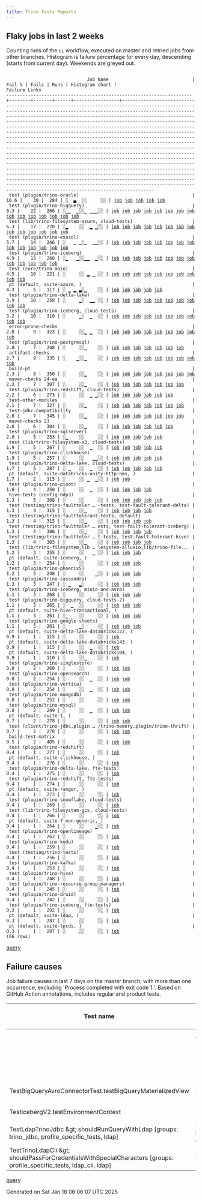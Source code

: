 ```yaml
---
title: Trino Tests Reports
---
```


## Flaky jobs in last 2 weeks

Counting runs of the `ci` workflow, executed on master and retried jobs from other branches.
Histogram is failure percentage for every day, descending (starts from current day).
Weekends are greyed out.
<pre><code>
                              Job Name                               | Fail % | Fails | Runs | Histogram chart |                                                                                                                                                                                                                                                                                                                                                                                                                                                                                                                                                                                                                  Failure Links                                                                                                                                                                                                                                                                                                                                                                                                                                                                                                                                                                                                                   
---------------------------------------------------------------------+--------+-------+------+-----------------+--------------------------------------------------------------------------------------------------------------------------------------------------------------------------------------------------------------------------------------------------------------------------------------------------------------------------------------------------------------------------------------------------------------------------------------------------------------------------------------------------------------------------------------------------------------------------------------------------------------------------------------------------------------------------------------------------------------------------------------------------------------------------------------------------------------------------------------------------------------------------------------------------------------------------------------------------------------------------------------------------------------------------------------------------------------------------------------------------------------------------------------------------------------------------------------------------------------------------------------------------
 test (plugin/trino-oracle)                                          |   10.6 |    30 |  284 | ░  ▄  ░░     ░░ | <a href="https://github.com/trinodb/trino/actions/runs/12780647738/job/35627299040">job</a> <a href="https://github.com/trinodb/trino/actions/runs/12780647738/job/35627299223">job</a> <a href="https://github.com/trinodb/trino/actions/runs/12780647738/job/35627299413">job</a> <a href="https://github.com/trinodb/trino/actions/runs/12780647738/job/35627299808">job</a> <a href="https://github.com/trinodb/trino/actions/runs/12780647738/job/35627300024">job</a>                                                                                                                                                                                                                                                                                                                                                                                                                                                                                                                                                                                                                                                                                                                                                                                                                                  
 test (plugin/trino-bigquery)                                        |    8.3 |    22 |  266 | ░▁▁  ▁░░▁ ▁▁▁░░ | <a href="https://github.com/trinodb/trino/actions/runs/12835559804/job/35795292011">job</a> <a href="https://github.com/trinodb/trino/actions/runs/12803365533/job/35695956358">job</a> <a href="https://github.com/trinodb/trino/actions/runs/12808173387/job/35710387525">job</a> <a href="https://github.com/trinodb/trino/actions/runs/12808173387/job/35713078512">job</a> <a href="https://github.com/trinodb/trino/actions/runs/12809712304/job/35715203112">job</a> <a href="https://github.com/trinodb/trino/actions/runs/12809712304/job/35718717599">job</a> <a href="https://github.com/trinodb/trino/actions/runs/12788403269/job/35649695019">job</a> <a href="https://github.com/trinodb/trino/actions/runs/12745930209/job/35520981782">job</a> <a href="https://github.com/trinodb/trino/actions/runs/12748181256/job/35527896209">job</a> <a href="https://github.com/trinodb/trino/actions/runs/12751282970/job/35538072044">job</a> <a href="https://github.com/trinodb/trino/actions/runs/12757941455/job/35559249665">job</a> <a href="https://github.com/trinodb/trino/actions/runs/12757975690/job/35559344068">job</a> <a href="https://github.com/trinodb/trino/actions/runs/12712913802/job/35439658931">job</a> <a href="https://github.com/trinodb/trino/actions/runs/12713539552/job/35441726316">job</a> <a href="https://github.com/trinodb/trino/actions/runs/12713616647/job/35441956435">job</a>  
 test (lib/trino-filesystem-azure, cloud-tests)                      |    6.3 |    17 |  270 | ░▂    ░░  ▂ ▁░░ | <a href="https://github.com/trinodb/trino/actions/runs/12821037484/job/35751627278">job</a> <a href="https://github.com/trinodb/trino/actions/runs/12821037484/job/35751627278">job</a> <a href="https://github.com/trinodb/trino/actions/runs/12773489108/job/35605542663">job</a> <a href="https://github.com/trinodb/trino/actions/runs/12746663542/job/35523206039">job</a> <a href="https://github.com/trinodb/trino/actions/runs/12712039783/job/35436788354">job</a> <a href="https://github.com/trinodb/trino/actions/runs/12713539552/job/35441724420">job</a> <a href="https://github.com/trinodb/trino/actions/runs/12663055154/job/35289002053">job</a> <a href="https://github.com/trinodb/trino/actions/runs/12667317946/job/35300517106">job</a> <a href="https://github.com/trinodb/trino/actions/runs/12674680318/job/35323997790">job</a> <a href="https://github.com/trinodb/trino/actions/runs/12675207618/job/35325776711">job</a> <a href="https://github.com/trinodb/trino/actions/runs/12675207618/job/35328764315">job</a> <a href="https://github.com/trinodb/trino/actions/runs/12652133625/job/35254187462">job</a> <a href="https://github.com/trinodb/trino/actions/runs/12661040665/job/35283446747">job</a> <a href="https://github.com/trinodb/trino/actions/runs/12638972177/job/35216379049">job</a>                                                                                  
 test (plugin/trino-exasol)                                          |    5.7 |    14 |  246 | ░   ▁ ▁░▁  ▁▁░░ | <a href="https://github.com/trinodb/trino/actions/runs/12764199394/job/35575929883">job</a> <a href="https://github.com/trinodb/trino/actions/runs/12764199394/job/35575929883">job</a> <a href="https://github.com/trinodb/trino/actions/runs/12774817599/job/35609817354">job</a> <a href="https://github.com/trinodb/trino/actions/runs/12757975690/job/35559348452">job</a> <a href="https://github.com/trinodb/trino/actions/runs/12730412347/job/35483340191">job</a> <a href="https://github.com/trinodb/trino/actions/runs/12710542018/job/35431905962">job</a> <a href="https://github.com/trinodb/trino/actions/runs/12712913802/job/35439666200">job</a> <a href="https://github.com/trinodb/trino/actions/runs/12713539552/job/35441732029">job</a> <a href="https://github.com/trinodb/trino/actions/runs/12714836311/job/35445892920">job</a> <a href="https://github.com/trinodb/trino/actions/runs/12715610652/job/35448249294">job</a> <a href="https://github.com/trinodb/trino/actions/runs/12677059871/job/35331628937">job</a> <a href="https://github.com/trinodb/trino/actions/runs/12652133625/job/35254196407">job</a> <a href="https://github.com/trinodb/trino/actions/runs/12661055853/job/35283496659">job</a> <a href="https://github.com/trinodb/trino/actions/runs/12638972177/job/35216385797">job</a>                                                                                  
 test (plugin/trino-iceberg)                                         |    4.9 |    13 |  268 | ░▁   ▁░░▁▁  ▁░░ | <a href="https://github.com/trinodb/trino/actions/runs/12820137095/job/35749226946">job</a> <a href="https://github.com/trinodb/trino/actions/runs/12814890530/job/35739985528">job</a> <a href="https://github.com/trinodb/trino/actions/runs/12788403269/job/35649700819">job</a> <a href="https://github.com/trinodb/trino/actions/runs/12741327391/job/35507783235">job</a> <a href="https://github.com/trinodb/trino/actions/runs/12745930209/job/35520992621">job</a> <a href="https://github.com/trinodb/trino/actions/runs/12710499522/job/35431774636">job</a> <a href="https://github.com/trinodb/trino/actions/runs/12714409749/job/35444474837">job</a> <a href="https://github.com/trinodb/trino/actions/runs/12717679727/job/35454655341">job</a> <a href="https://github.com/trinodb/trino/actions/runs/12694970074/job/35385993352">job</a> <a href="https://github.com/trinodb/trino/actions/runs/12695664012/job/35388097924">job</a> <a href="https://github.com/trinodb/trino/actions/runs/12674079455/job/35322009567">job</a> <a href="https://github.com/trinodb/trino/actions/runs/12643122788/job/35228647719">job</a> <a href="https://github.com/trinodb/trino/actions/runs/12627786329/job/35182947307">job</a>                                                                                                                                                                  
 test (core/trino-main)                                              |    4.5 |    10 |  221 | ░     ░░ ▂ ▁ ░░ | <a href="https://github.com/trinodb/trino/actions/runs/12779621132/job/35624567446">job</a> <a href="https://github.com/trinodb/trino/actions/runs/12709164548/job/35427668686">job</a> <a href="https://github.com/trinodb/trino/actions/runs/12693727790/job/35382025070">job</a> <a href="https://github.com/trinodb/trino/actions/runs/12693727790/job/35382025070">job</a> <a href="https://github.com/trinodb/trino/actions/runs/12695664012/job/35388086030">job</a> <a href="https://github.com/trinodb/trino/actions/runs/12695717345/job/35388259794">job</a> <a href="https://github.com/trinodb/trino/actions/runs/12675207618/job/35325774568">job</a> <a href="https://github.com/trinodb/trino/actions/runs/12645324877/job/35234307146">job</a> <a href="https://github.com/trinodb/trino/actions/runs/12649560680/job/35246295694">job</a> <a href="https://github.com/trinodb/trino/actions/runs/12661062038/job/35283505953">job</a>                                                                                                                                                                                                                                                                                                                                                                                                                  
 pt (default, suite-azure, )                                         |    4.3 |     5 |  117 | ░ ▁ ▂ ▃░▁    ░░ | <a href="https://github.com/trinodb/trino/actions/runs/12809712304/job/35715670765">job</a> <a href="https://github.com/trinodb/trino/actions/runs/12774817599/job/35610324154">job</a> <a href="https://github.com/trinodb/trino/actions/runs/12730412347/job/35483445836">job</a> <a href="https://github.com/trinodb/trino/actions/runs/12713539552/job/35442172820">job</a> <a href="https://github.com/trinodb/trino/actions/runs/12715610652/job/35448628197">job</a>                                                                                                                                                                                                                                                                                                                                                                                                                                                                                                                                                                                                                                                                                                                                                                                                                                  
 test (plugin/trino-delta-lake)                                      |    3.9 |    10 |  258 | ░     ▁░  ▁▁ ░░ | <a href="https://github.com/trinodb/trino/actions/runs/12781850763/job/35630466938">job</a> <a href="https://github.com/trinodb/trino/actions/runs/12773489108/job/35605550488">job</a> <a href="https://github.com/trinodb/trino/actions/runs/12732833752/job/35488495582">job</a> <a href="https://github.com/trinodb/trino/actions/runs/12710542018/job/35431903719">job</a> <a href="https://github.com/trinodb/trino/actions/runs/12674680318/job/35324006121">job</a> <a href="https://github.com/trinodb/trino/actions/runs/12678598447/job/35336568832">job</a> <a href="https://github.com/trinodb/trino/actions/runs/12645324877/job/35234310242">job</a> <a href="https://github.com/trinodb/trino/actions/runs/12660909545/job/35283088493">job</a> <a href="https://github.com/trinodb/trino/actions/runs/12660980362/job/35283283153">job</a> <a href="https://github.com/trinodb/trino/actions/runs/12661062038/job/35283510183">job</a>                                                                                                                                                                                                                                                                                                                                                                                                                  
 test (plugin/trino-iceberg, cloud-tests)                            |    3.2 |    10 |  310 | ░     ▁░  ▁  ░░ | <a href="https://github.com/trinodb/trino/actions/runs/12804136049/job/35698023841">job</a> <a href="https://github.com/trinodb/trino/actions/runs/12809249869/job/35713748549">job</a> <a href="https://github.com/trinodb/trino/actions/runs/12786936140/job/35645136288">job</a> <a href="https://github.com/trinodb/trino/actions/runs/12751282970/job/35538084972">job</a> <a href="https://github.com/trinodb/trino/actions/runs/12732833752/job/35488496880">job</a> <a href="https://github.com/trinodb/trino/actions/runs/12713539552/job/35441734613">job</a> <a href="https://github.com/trinodb/trino/actions/runs/12667317946/job/35300527177">job</a> <a href="https://github.com/trinodb/trino/actions/runs/12674680318/job/35324012181">job</a> <a href="https://github.com/trinodb/trino/actions/runs/12645324877/job/35234312725">job</a> <a href="https://github.com/trinodb/trino/actions/runs/12655740307/job/35266816283">job</a>                                                                                                                                                                                                                                                                                                                                                                                                                  
 error-prone-checks                                                  |    2.8 |     9 |  323 | ░     ░░▁ ▁  ░░ | <a href="https://github.com/trinodb/trino/actions/runs/12808173387/job/35710320406">job</a> <a href="https://github.com/trinodb/trino/actions/runs/12743646106/job/35514006261">job</a> <a href="https://github.com/trinodb/trino/actions/runs/12710499522/job/35431709721">job</a> <a href="https://github.com/trinodb/trino/actions/runs/12710542018/job/35431842099">job</a> <a href="https://github.com/trinodb/trino/actions/runs/12710640047/job/35432155176">job</a> <a href="https://github.com/trinodb/trino/actions/runs/12711992689/job/35436574258">job</a> <a href="https://github.com/trinodb/trino/actions/runs/12682202013/job/35347324644">job</a> <a href="https://github.com/trinodb/trino/actions/runs/12673302235/job/35319371050">job</a> <a href="https://github.com/trinodb/trino/actions/runs/12677059871/job/35331558833">job</a>                                                                                                                                                                                                                                                                                                                                                                                                                                                                                                  
 test (plugin/trino-postgresql)                                      |    2.8 |     7 |  248 | ░     ░░▁    ░░ | <a href="https://github.com/trinodb/trino/actions/runs/12807066869/job/35706984089">job</a> <a href="https://github.com/trinodb/trino/actions/runs/12779621132/job/35624576661">job</a> <a href="https://github.com/trinodb/trino/actions/runs/12741327391/job/35507785609">job</a> <a href="https://github.com/trinodb/trino/actions/runs/12710499522/job/35431780622">job</a> <a href="https://github.com/trinodb/trino/actions/runs/12710542018/job/35431914203">job</a> <a href="https://github.com/trinodb/trino/actions/runs/12710640047/job/35432217220">job</a> <a href="https://github.com/trinodb/trino/actions/runs/12711992689/job/35436728362">job</a>                                                                                                                                                                                                                                                                                                                                                                                                                                                                                                                                                                                                                                                                  
 artifact-checks                                                     |    2.7 |     9 |  335 | ░    ▁░░▁    ░░ | <a href="https://github.com/trinodb/trino/actions/runs/12809712304/job/35715116409">job</a> <a href="https://github.com/trinodb/trino/actions/runs/12743646106/job/35514006669">job</a> <a href="https://github.com/trinodb/trino/actions/runs/12755133901/job/35550505087">job</a> <a href="https://github.com/trinodb/trino/actions/runs/12710499522/job/35431710052">job</a> <a href="https://github.com/trinodb/trino/actions/runs/12710542018/job/35431842422">job</a> <a href="https://github.com/trinodb/trino/actions/runs/12710640047/job/35432152789">job</a> <a href="https://github.com/trinodb/trino/actions/runs/12711992689/job/35436572857">job</a> <a href="https://github.com/trinodb/trino/actions/runs/12682202013/job/35347324959">job</a> <a href="https://github.com/trinodb/trino/actions/runs/12674289420/job/35322629594">job</a>                                                                                                                                                                                                                                                                                                                                                                                                                                                                                                  
 build-pt                                                            |    2.3 |     8 |  350 | ░     ░░▁    ░░ | <a href="https://github.com/trinodb/trino/actions/runs/12743646106/job/35514008268">job</a> <a href="https://github.com/trinodb/trino/actions/runs/12710499522/job/35431710325">job</a> <a href="https://github.com/trinodb/trino/actions/runs/12710542018/job/35431843483">job</a> <a href="https://github.com/trinodb/trino/actions/runs/12710640047/job/35432154400">job</a> <a href="https://github.com/trinodb/trino/actions/runs/12711992689/job/35436576103">job</a> <a href="https://github.com/trinodb/trino/actions/runs/12682202013/job/35347325692">job</a> <a href="https://github.com/trinodb/trino/actions/runs/12678598447/job/35336511579">job</a> <a href="https://github.com/trinodb/trino/actions/runs/12643165242/job/35228718022">job</a>                                                                                                                                                                                                                                                                                                                                                                                                                                                                                                                                                                                  
 maven-checks 24-ea                                                  |    2.3 |     7 |  307 | ░     ░░▁    ░░ | <a href="https://github.com/trinodb/trino/actions/runs/12807348877/job/35707751662">job</a> <a href="https://github.com/trinodb/trino/actions/runs/12743646106/job/35514007621">job</a> <a href="https://github.com/trinodb/trino/actions/runs/12710499522/job/35431709424">job</a> <a href="https://github.com/trinodb/trino/actions/runs/12710542018/job/35431843153">job</a> <a href="https://github.com/trinodb/trino/actions/runs/12710640047/job/35432153447">job</a> <a href="https://github.com/trinodb/trino/actions/runs/12711992689/job/35436573249">job</a> <a href="https://github.com/trinodb/trino/actions/runs/12682202013/job/35347325550">job</a>                                                                                                                                                                                                                                                                                                                                                                                                                                                                                                                                                                                                                                                                  
 test (plugin/trino-redshift, cloud-tests)                           |    2.2 |     6 |  273 | ░     ░░  ▁ ▁░░ | <a href="https://github.com/trinodb/trino/actions/runs/12695664012/job/35388104391">job</a> <a href="https://github.com/trinodb/trino/actions/runs/12673302235/job/35319476828">job</a> <a href="https://github.com/trinodb/trino/actions/runs/12674289420/job/35322726421">job</a> <a href="https://github.com/trinodb/trino/actions/runs/12678598447/job/35336580002">job</a> <a href="https://github.com/trinodb/trino/actions/runs/12649560680/job/35246321240">job</a> <a href="https://github.com/trinodb/trino/actions/runs/12627786329/job/35182951110">job</a>                                                                                                                                                                                                                                                                                                                                                                                                                                                                                                                                                                                                                                                                                                                                                  
 test-other-modules                                                  |    2.1 |     7 |  327 | ░     ░░▁    ░░ | <a href="https://github.com/trinodb/trino/actions/runs/12773489108/job/35605494463">job</a> <a href="https://github.com/trinodb/trino/actions/runs/12743646106/job/35514009126">job</a> <a href="https://github.com/trinodb/trino/actions/runs/12710499522/job/35431711770">job</a> <a href="https://github.com/trinodb/trino/actions/runs/12710542018/job/35431844570">job</a> <a href="https://github.com/trinodb/trino/actions/runs/12710640047/job/35432155724">job</a> <a href="https://github.com/trinodb/trino/actions/runs/12711992689/job/35436575549">job</a> <a href="https://github.com/trinodb/trino/actions/runs/12682202013/job/35347325955">job</a>                                                                                                                                                                                                                                                                                                                                                                                                                                                                                                                                                                                                                                                                  
 test-jdbc-compatibility                                             |    2.0 |     7 |  345 | ░     ░░▁    ░░ | <a href="https://github.com/trinodb/trino/actions/runs/12743646106/job/35514007916">job</a> <a href="https://github.com/trinodb/trino/actions/runs/12710499522/job/35431711483">job</a> <a href="https://github.com/trinodb/trino/actions/runs/12710542018/job/35431845183">job</a> <a href="https://github.com/trinodb/trino/actions/runs/12710640047/job/35432153723">job</a> <a href="https://github.com/trinodb/trino/actions/runs/12711992689/job/35436575107">job</a> <a href="https://github.com/trinodb/trino/actions/runs/12682202013/job/35347325406">job</a> <a href="https://github.com/trinodb/trino/actions/runs/12678598447/job/35336513920">job</a>                                                                                                                                                                                                                                                                                                                                                                                                                                                                                                                                                                                                                                                                  
 maven-checks 23                                                     |    2.0 |     6 |  304 | ░     ░░▁    ░░ | <a href="https://github.com/trinodb/trino/actions/runs/12743646106/job/35514006991">job</a> <a href="https://github.com/trinodb/trino/actions/runs/12710499522/job/35431709096">job</a> <a href="https://github.com/trinodb/trino/actions/runs/12710542018/job/35431842843">job</a> <a href="https://github.com/trinodb/trino/actions/runs/12710640047/job/35432153166">job</a> <a href="https://github.com/trinodb/trino/actions/runs/12711992689/job/35436572424">job</a> <a href="https://github.com/trinodb/trino/actions/runs/12682202013/job/35347325248">job</a>                                                                                                                                                                                                                                                                                                                                                                                                                                                                                                                                                                                                                                                                                                                                                  
 test (plugin/trino-sqlserver)                                       |    2.0 |     5 |  253 | ░▁    ░░     ░░ | <a href="https://github.com/trinodb/trino/actions/runs/12825924433/job/35764926250">job</a> <a href="https://github.com/trinodb/trino/actions/runs/12825924433/job/35764926250">job</a> <a href="https://github.com/trinodb/trino/actions/runs/12695717345/job/35388280224">job</a> <a href="https://github.com/trinodb/trino/actions/runs/12674289420/job/35322729515">job</a> <a href="https://github.com/trinodb/trino/actions/runs/12645387153/job/35234472874">job</a>                                                                                                                                                                                                                                                                                                                                                                                                                                                                                                                                                                                                                                                                                                                                                                                                                                  
 test (lib/trino-filesystem-s3, cloud-tests)                         |    1.9 |     5 |  267 | ░     ░░  ▁  ░░ | <a href="https://github.com/trinodb/trino/actions/runs/12710640047/job/35432199914">job</a> <a href="https://github.com/trinodb/trino/actions/runs/12675894760/job/35327959338">job</a> <a href="https://github.com/trinodb/trino/actions/runs/12675894760/job/35327959338">job</a> <a href="https://github.com/trinodb/trino/actions/runs/12660909545/job/35283086616">job</a> <a href="https://github.com/trinodb/trino/actions/runs/12660980362/job/35283280311">job</a>                                                                                                                                                                                                                                                                                                                                                                                                                                                                                                                                                                                                                                                                                                                                                                                                                                  
 test (plugin/trino-clickhouse)                                      |    1.9 |     5 |  257 | ░     ░░   ▁▁░░ | <a href="https://github.com/trinodb/trino/actions/runs/12700622455/job/35403689674">job</a> <a href="https://github.com/trinodb/trino/actions/runs/12695717345/job/35388264826">job</a> <a href="https://github.com/trinodb/trino/actions/runs/12653689759/job/35259790965">job</a> <a href="https://github.com/trinodb/trino/actions/runs/12661040665/job/35283448656">job</a> <a href="https://github.com/trinodb/trino/actions/runs/12638972177/job/35216382842">job</a>                                                                                                                                                                                                                                                                                                                                                                                                                                                                                                                                                                                                                                                                                                                                                                                                                                  
 test (plugin/trino-delta-lake, cloud-tests)                         |    1.7 |     5 |  287 | ░ ▁   ░░  ▁  ░░ | <a href="https://github.com/trinodb/trino/actions/runs/12803365533/job/35695958807">job</a> <a href="https://github.com/trinodb/trino/actions/runs/12814890530/job/35732445943">job</a> <a href="https://github.com/trinodb/trino/actions/runs/12675207618/job/35325783765">job</a> <a href="https://github.com/trinodb/trino/actions/runs/12678598447/job/35336569359">job</a> <a href="https://github.com/trinodb/trino/actions/runs/12660909545/job/35283089164">job</a>                                                                                                                                                                                                                                                                                                                                                                                                                                                                                                                                                                                                                                                                                                                                                                                                                                  
 pt (default, suite-databricks-unity-http-hms, )                     |    1.7 |     2 |  115 | ░     ░░ ▁  ▁░░ | <a href="https://github.com/trinodb/trino/actions/runs/12694970074/job/35386445498">job</a> <a href="https://github.com/trinodb/trino/actions/runs/12627786329/job/35183182978">job</a>                                                                                                                                                                                                                                                                                                                                                                                                                                                                                                                                                                                                                                                                                                                                                                                                                                                                                                                                                                                                                                                                                  
 test (plugin/trino-pinot)                                           |    1.6 |     4 |  250 | ░     ░░  ▁  ░░ | <a href="https://github.com/trinodb/trino/actions/runs/12780823640/job/35627781602">job</a> <a href="https://github.com/trinodb/trino/actions/runs/12712039783/job/35436811603">job</a> <a href="https://github.com/trinodb/trino/actions/runs/12674680318/job/35324018809">job</a> <a href="https://github.com/trinodb/trino/actions/runs/12675279665/job/35326020074">job</a>                                                                                                                                                                                                                                                                                                                                                                                                                                                                                                                                                                                                                                                                                                                                                                                                                                                                                                                  
 hive-tests (config-hdp3)                                            |    1.3 |     5 |  388 | ░     ░░     ░░ | <a href="https://github.com/trinodb/trino/actions/runs/12806532479/job/35705196689">job</a> <a href="https://github.com/trinodb/trino/actions/runs/12807348877/job/35707752560">job</a> <a href="https://github.com/trinodb/trino/actions/runs/12743646106/job/35514008841">job</a> <a href="https://github.com/trinodb/trino/actions/runs/12682202013/job/35347325109">job</a> <a href="https://github.com/trinodb/trino/actions/runs/12673302235/job/35319372124">job</a>                                                                                                                                                                                                                                                                                                                                                                                                                                                                                                                                                                                                                                                                                                                                                                                                                                  
 test (testing/trino-faulttoler … -tests, test-fault-tolerant-delta) |    1.3 |     4 |  315 | ░     ░░▁    ░░ | <a href="https://github.com/trinodb/trino/actions/runs/12710499522/job/35431785584">job</a> <a href="https://github.com/trinodb/trino/actions/runs/12710542018/job/35431918378">job</a> <a href="https://github.com/trinodb/trino/actions/runs/12710640047/job/35432221696">job</a> <a href="https://github.com/trinodb/trino/actions/runs/12711992689/job/35436737081">job</a>                                                                                                                                                                                                                                                                                                                                                                                                                                                                                                                                                                                                                                                                                                                                                                                                                                                                                                                  
 test (testing/trino-faulttolerant-tests, default)                   |    1.3 |     4 |  315 | ░     ░░▁    ░░ | <a href="https://github.com/trinodb/trino/actions/runs/12710499522/job/35431785206">job</a> <a href="https://github.com/trinodb/trino/actions/runs/12710542018/job/35431918001">job</a> <a href="https://github.com/trinodb/trino/actions/runs/12710640047/job/35432221272">job</a> <a href="https://github.com/trinodb/trino/actions/runs/12711992689/job/35436736592">job</a>                                                                                                                                                                                                                                                                                                                                                                                                                                                                                                                                                                                                                                                                                                                                                                                                                                                                                                                  
 test (testing/trino-faulttoler … ests, test-fault-tolerant-iceberg) |    1.3 |     4 |  306 | ░     ░░▁    ░░ | <a href="https://github.com/trinodb/trino/actions/runs/12710499522/job/35431786381">job</a> <a href="https://github.com/trinodb/trino/actions/runs/12710542018/job/35431919089">job</a> <a href="https://github.com/trinodb/trino/actions/runs/12710640047/job/35432222463">job</a> <a href="https://github.com/trinodb/trino/actions/runs/12711992689/job/35436738106">job</a>                                                                                                                                                                                                                                                                                                                                                                                                                                                                                                                                                                                                                                                                                                                                                                                                                                                                                                                  
 test (testing/trino-faulttoler … t-tests, test-fault-tolerant-hive) |    1.3 |     4 |  303 | ░     ░░▁    ░░ | <a href="https://github.com/trinodb/trino/actions/runs/12710499522/job/35431786010">job</a> <a href="https://github.com/trinodb/trino/actions/runs/12710542018/job/35431918724">job</a> <a href="https://github.com/trinodb/trino/actions/runs/12710640047/job/35432222105">job</a> <a href="https://github.com/trinodb/trino/actions/runs/12711992689/job/35436737590">job</a>                                                                                                                                                                                                                                                                                                                                                                                                                                                                                                                                                                                                                                                                                                                                                                                                                                                                                                                  
 test (lib/trino-filesystem,lib … lesystem-alluxio,lib/trino-file... |    1.2 |     3 |  255 | ░     ░░   ▁ ░░ | <a href="https://github.com/trinodb/trino/actions/runs/12751282970/job/35538055130">job</a> <a href="https://github.com/trinodb/trino/actions/runs/12660091674/job/35280623418">job</a> <a href="https://github.com/trinodb/trino/actions/runs/12661055853/job/35283491291">job</a>                                                                                                                                                                                                                                                                                                                                                                                                                                                                                                                                                                                                                                                                                                                                                                                                                                                                                                                                                                                                  
 pt (default, suite-iceberg, )                                       |    1.2 |     3 |  254 | ░     ░░     ░░ | <a href="https://github.com/trinodb/trino/actions/runs/12807348877/job/35708256317">job</a> <a href="https://github.com/trinodb/trino/actions/runs/12779621132/job/35624905055">job</a> <a href="https://github.com/trinodb/trino/actions/runs/12630188213/job/35189914899">job</a>                                                                                                                                                                                                                                                                                                                                                                                                                                                                                                                                                                                                                                                                                                                                                                                                                                                                                                                                                                                                  
 test (plugin/trino-phoenix5)                                        |    1.2 |     3 |  248 | ░     ░░    ▁░░ | <a href="https://github.com/trinodb/trino/actions/runs/12714836311/job/35450408324">job</a> <a href="https://github.com/trinodb/trino/actions/runs/12678598447/job/35336578166">job</a> <a href="https://github.com/trinodb/trino/actions/runs/12627786329/job/35182950128">job</a>                                                                                                                                                                                                                                                                                                                                                                                                                                                                                                                                                                                                                                                                                                                                                                                                                                                                                                                                                                                                  
 test (plugin/trino-cassandra)                                       |    1.2 |     3 |  247 | ░ ▁   ▂░     ░░ | <a href="https://github.com/trinodb/trino/actions/runs/12815396029/job/35734046057">job</a> <a href="https://github.com/trinodb/trino/actions/runs/12815396029/job/35734046057">job</a> <a href="https://github.com/trinodb/trino/actions/runs/12730412347/job/35483339167">job</a>                                                                                                                                                                                                                                                                                                                                                                                                                                                                                                                                                                                                                                                                                                                                                                                                                                                                                                                                                                                                  
 test (plugin/trino-iceberg, minio-and-avro)                         |    1.1 |     3 |  268 | ░     ░░     ░░ | <a href="https://github.com/trinodb/trino/actions/runs/12751282970/job/35538086198">job</a> <a href="https://github.com/trinodb/trino/actions/runs/12667317946/job/35300527904">job</a> <a href="https://github.com/trinodb/trino/actions/runs/12661062038/job/35283513533">job</a>                                                                                                                                                                                                                                                                                                                                                                                                                                                                                                                                                                                                                                                                                                                                                                                                                                                                                                                                                                                                  
 test (plugin/trino-bigquery, cloud-tests-2)                         |    1.1 |     3 |  265 | ░  ▁  ░░     ░░ | <a href="https://github.com/trinodb/trino/actions/runs/12783729680/job/35635408226">job</a> <a href="https://github.com/trinodb/trino/actions/runs/12783729680/job/35635408226">job</a> <a href="https://github.com/trinodb/trino/actions/runs/12683989341/job/35351983452">job</a>                                                                                                                                                                                                                                                                                                                                                                                                                                                                                                                                                                                                                                                                                                                                                                                                                                                                                                                                                                                                  
 pt (default, suite-hive-transactional, )                            |    1.1 |     3 |  261 | ░▁    ░░     ░░ | <a href="https://github.com/trinodb/trino/actions/runs/12833186677/job/35788223212">job</a> <a href="https://github.com/trinodb/trino/actions/runs/12712039783/job/35437342806">job</a> <a href="https://github.com/trinodb/trino/actions/runs/12675279665/job/35326508620">job</a>                                                                                                                                                                                                                                                                                                                                                                                                                                                                                                                                                                                                                                                                                                                                                                                                                                                                                                                                                                                                  
 test (plugin/trino-google-sheets)                                   |    1.1 |     3 |  261 | ░     ▁░     ░░ | <a href="https://github.com/trinodb/trino/actions/runs/12732833752/job/35488496430">job</a> <a href="https://github.com/trinodb/trino/actions/runs/12666184047/job/35297125590">job</a> <a href="https://github.com/trinodb/trino/actions/runs/12661062038/job/35283511905">job</a>                                                                                                                                                                                                                                                                                                                                                                                                                                                                                                                                                                                                                                                                                                                                                                                                                                                                                                                                                                                                  
 pt (default, suite-delta-lake-databricks122, )                      |    0.9 |     1 |  115 | ░     ░░     ░░ | <a href="https://github.com/trinodb/trino/actions/runs/12703068476/job/35410526494">job</a>                                                                                                                                                                                                                                                                                                                                                                                                                                                                                                                                                                                                                                                                                                                                                                                                                                                                                                                                                                                                                                                                                                                                                                  
 pt (default, suite-delta-lake-databricks143, )                      |    0.9 |     1 |  115 | ░     ░░  ▁  ░░ | <a href="https://github.com/trinodb/trino/actions/runs/12674289420/job/35323391914">job</a>                                                                                                                                                                                                                                                                                                                                                                                                                                                                                                                                                                                                                                                                                                                                                                                                                                                                                                                                                                                                                                                                                                                                                                  
 pt (default, suite-delta-lake-databricks104, )                      |    0.9 |     1 |  110 | ░     ░░▁    ░░ | <a href="https://github.com/trinodb/trino/actions/runs/12703068476/job/35410525808">job</a>                                                                                                                                                                                                                                                                                                                                                                                                                                                                                                                                                                                                                                                                                                                                                                                                                                                                                                                                                                                                                                                                                                                                                                  
 test (plugin/trino-singlestore)                                     |    0.8 |     2 |  260 | ░     ░░     ░░ | <a href="https://github.com/trinodb/trino/actions/runs/12757975690/job/35559355528">job</a> <a href="https://github.com/trinodb/trino/actions/runs/12678598447/job/35336580864">job</a>                                                                                                                                                                                                                                                                                                                                                                                                                                                                                                                                                                                                                                                                                                                                                                                                                                                                                                                                                                                                                                                                                  
 test (plugin/trino-opensearch)                                      |    0.8 |     2 |  254 | ░     ░░  ▁  ░░ | <a href="https://github.com/trinodb/trino/actions/runs/12675279665/job/35326018856">job</a> <a href="https://github.com/trinodb/trino/actions/runs/12678598447/job/35336577428">job</a>                                                                                                                                                                                                                                                                                                                                                                                                                                                                                                                                                                                                                                                                                                                                                                                                                                                                                                                                                                                                                                                                                  
 test (plugin/trino-vertica)                                         |    0.8 |     2 |  254 | ░     ░░  ▁  ░░ | <a href="https://github.com/trinodb/trino/actions/runs/12674289420/job/35322730076">job</a> <a href="https://github.com/trinodb/trino/actions/runs/12675207618/job/35325801353">job</a>                                                                                                                                                                                                                                                                                                                                                                                                                                                                                                                                                                                                                                                                                                                                                                                                                                                                                                                                                                                                                                                                                  
 test (plugin/trino-mongodb)                                         |    0.8 |     2 |  252 | ░     ░░     ░░ | <a href="https://github.com/trinodb/trino/actions/runs/12774267218/job/35608049502">job</a> <a href="https://github.com/trinodb/trino/actions/runs/12674289420/job/35322720943">job</a>                                                                                                                                                                                                                                                                                                                                                                                                                                                                                                                                                                                                                                                                                                                                                                                                                                                                                                                                                                                                                                                                                  
 test (plugin/trino-mysql)                                           |    0.8 |     2 |  249 | ░     ░░  ▁  ░░ | <a href="https://github.com/trinodb/trino/actions/runs/12674079455/job/35322014110">job</a> <a href="https://github.com/trinodb/trino/actions/runs/12678598447/job/35336576645">job</a>                                                                                                                                                                                                                                                                                                                                                                                                                                                                                                                                                                                                                                                                                                                                                                                                                                                                                                                                                                                                                                                                                  
 pt (default, suite-1, )                                             |    0.7 |     2 |  278 | ░     ░░     ░░ | <a href="https://github.com/trinodb/trino/actions/runs/12783729680/job/35635744054">job</a> <a href="https://github.com/trinodb/trino/actions/runs/12783729680/job/35635744054">job</a>                                                                                                                                                                                                                                                                                                                                                                                                                                                                                                                                                                                                                                                                                                                                                                                                                                                                                                                                                                                                                                                                                  
 test (client/trino-jdbc,plugin … /trino-memory,plugin/trino-thrift) |    0.7 |     2 |  278 | ░     ░░     ░░ | <a href="https://github.com/trinodb/trino/actions/runs/12747295154/job/35525135867">job</a> <a href="https://github.com/trinodb/trino/actions/runs/12661055853/job/35283490959">job</a>                                                                                                                                                                                                                                                                                                                                                                                                                                                                                                                                                                                                                                                                                                                                                                                                                                                                                                                                                                                                                                                                                  
 build-test-matrix                                                   |    0.5 |     2 |  405 | ░     ░░     ░░ | <a href="https://github.com/trinodb/trino/actions/runs/12743646106/job/35514008555">job</a> <a href="https://github.com/trinodb/trino/actions/runs/12682202013/job/35347325835">job</a>                                                                                                                                                                                                                                                                                                                                                                                                                                                                                                                                                                                                                                                                                                                                                                                                                                                                                                                                                                                                                                                                                  
 test (plugin/trino-redshift)                                        |    0.4 |     1 |  277 | ░     ░░     ░░ | <a href="https://github.com/trinodb/trino/actions/runs/12675279665/job/35326021244">job</a>                                                                                                                                                                                                                                                                                                                                                                                                                                                                                                                                                                                                                                                                                                                                                                                                                                                                                                                                                                                                                                                                                                                                                                  
 pt (default, suite-clickhouse, )                                    |    0.4 |     1 |  276 | ░     ░░     ░░ | <a href="https://github.com/trinodb/trino/actions/runs/12748181256/job/35528446574">job</a>                                                                                                                                                                                                                                                                                                                                                                                                                                                                                                                                                                                                                                                                                                                                                                                                                                                                                                                                                                                                                                                                                                                                                                  
 test (plugin/trino-delta-lake, fte-tests)                           |    0.4 |     1 |  275 | ░     ░░     ░░ | <a href="https://github.com/trinodb/trino/actions/runs/12675279665/job/35326010249">job</a>                                                                                                                                                                                                                                                                                                                                                                                                                                                                                                                                                                                                                                                                                                                                                                                                                                                                                                                                                                                                                                                                                                                                                                  
 test (plugin/trino-redshift, fte-tests)                             |    0.4 |     1 |  274 | ░     ░░     ░░ | <a href="https://github.com/trinodb/trino/actions/runs/12674680318/job/35324021311">job</a>                                                                                                                                                                                                                                                                                                                                                                                                                                                                                                                                                                                                                                                                                                                                                                                                                                                                                                                                                                                                                                                                                                                                                                  
 pt (default, suite-ranger, )                                        |    0.4 |     1 |  273 | ░     ░░     ░░ | <a href="https://github.com/trinodb/trino/actions/runs/12660980362/job/35283550800">job</a>                                                                                                                                                                                                                                                                                                                                                                                                                                                                                                                                                                                                                                                                                                                                                                                                                                                                                                                                                                                                                                                                                                                                                                  
 test (plugin/trino-snowflake, cloud-tests)                          |    0.4 |     1 |  269 | ░     ░░     ░░ | <a href="https://github.com/trinodb/trino/actions/runs/12674680318/job/35324023205">job</a>                                                                                                                                                                                                                                                                                                                                                                                                                                                                                                                                                                                                                                                                                                                                                                                                                                                                                                                                                                                                                                                                                                                                                                  
 test (lib/trino-filesystem-gcs, cloud-tests)                        |    0.4 |     1 |  266 | ░     ░░     ░░ | <a href="https://github.com/trinodb/trino/actions/runs/12649560680/job/35246297051">job</a>                                                                                                                                                                                                                                                                                                                                                                                                                                                                                                                                                                                                                                                                                                                                                                                                                                                                                                                                                                                                                                                                                                                                                                  
 pt (default, suite-7-non-generic, )                                 |    0.4 |     1 |  264 | ░     ░░    ▁░░ | <a href="https://github.com/trinodb/trino/actions/runs/12630188213/job/35189903948">job</a>                                                                                                                                                                                                                                                                                                                                                                                                                                                                                                                                                                                                                                                                                                                                                                                                                                                                                                                                                                                                                                                                                                                                                                  
 test (plugin/trino-openlineage)                                     |    0.4 |     1 |  262 | ░     ░░     ░░ | <a href="https://github.com/trinodb/trino/actions/runs/12678598447/job/35336577047">job</a>                                                                                                                                                                                                                                                                                                                                                                                                                                                                                                                                                                                                                                                                                                                                                                                                                                                                                                                                                                                                                                                                                                                                                                  
 test (plugin/trino-kudu)                                            |    0.4 |     1 |  259 | ░     ░░     ░░ | <a href="https://github.com/trinodb/trino/actions/runs/12674289420/job/35322719758">job</a>                                                                                                                                                                                                                                                                                                                                                                                                                                                                                                                                                                                                                                                                                                                                                                                                                                                                                                                                                                                                                                                                                                                                                                  
 test (testing/trino-tests)                                          |    0.4 |     1 |  256 | ░     ░░     ░░ | <a href="https://github.com/trinodb/trino/actions/runs/12695717345/job/35388282167">job</a>                                                                                                                                                                                                                                                                                                                                                                                                                                                                                                                                                                                                                                                                                                                                                                                                                                                                                                                                                                                                                                                                                                                                                                  
 test (plugin/trino-kafka)                                           |    0.4 |     1 |  253 | ░     ░░     ░░ | <a href="https://github.com/trinodb/trino/actions/runs/12674079455/job/35322011984">job</a>                                                                                                                                                                                                                                                                                                                                                                                                                                                                                                                                                                                                                                                                                                                                                                                                                                                                                                                                                                                                                                                                                                                                                                  
 test (plugin/trino-hive)                                            |    0.4 |     1 |  248 | ░     ░░     ░░ | <a href="https://github.com/trinodb/trino/actions/runs/12779621132/job/35624572819">job</a>                                                                                                                                                                                                                                                                                                                                                                                                                                                                                                                                                                                                                                                                                                                                                                                                                                                                                                                                                                                                                                                                                                                                                                  
 test (plugin/trino-resource-group-managers)                         |    0.4 |     1 |  245 | ░     ░░     ░░ | <a href="https://github.com/trinodb/trino/actions/runs/12673302235/job/35319477889">job</a>                                                                                                                                                                                                                                                                                                                                                                                                                                                                                                                                                                                                                                                                                                                                                                                                                                                                                                                                                                                                                                                                                                                                                                  
 test (plugin/trino-druid)                                           |    0.4 |     1 |  242 | ░     ░░     ░░ | <a href="https://github.com/trinodb/trino/actions/runs/12675207618/job/35325784969">job</a>                                                                                                                                                                                                                                                                                                                                                                                                                                                                                                                                                                                                                                                                                                                                                                                                                                                                                                                                                                                                                                                                                                                                                                  
 test (plugin/trino-iceberg, fte-tests)                              |    0.3 |     1 |  292 | ░     ░░     ░░ | <a href="https://github.com/trinodb/trino/actions/runs/12675279665/job/35326015179">job</a>                                                                                                                                                                                                                                                                                                                                                                                                                                                                                                                                                                                                                                                                                                                                                                                                                                                                                                                                                                                                                                                                                                                                                                  
 pt (default, suite-ldap, )                                          |    0.3 |     1 |  287 | ░     ░░     ░░ | <a href="https://github.com/trinodb/trino/actions/runs/12757422839/job/35558076995">job</a>                                                                                                                                                                                                                                                                                                                                                                                                                                                                                                                                                                                                                                                                                                                                                                                                                                                                                                                                                                                                                                                                                                                                                                  
 pt (default, suite-tpcds, )                                         |    0.3 |     1 |  287 | ░     ░░     ░░ | <a href="https://github.com/trinodb/trino/actions/runs/12674289420/job/35323395691">job</a>                                                                                                                                                                                                                                                                                                                                                                                                                                                                                                                                                                                                                                                                                                                                                                                                                                                                                                                                                                                                                                                                                                                                                                  
(66 rows)
</code></pre>
[query](https://github.com/trinodb/reports/blob/3bf904f1a39809dca37bcd8af2c47e95172d7723/sql/tests/jobs.sql)

## Failure causes

Job failure causes in last 7 days on the master branch, with more than one occurrence,
excluding 'Process completed with exit code 1.'.
Based on GitHub Action annotations, includes regular and product tests.

| Test name                                                                                                               | Message                                                                                                                 | Test failures | Run failures | % of runs | First seen at           | Last seen at            | Failure Links                                                                                                                                                                                                                                                                                                                                                                                                    |
| ----------------------------------------------------------------------------------------------------------------------- | ----------------------------------------------------------------------------------------------------------------------- | -------------:| ------------:| ---------:| ----------------------- | ----------------------- | ---------------------------------------------------------------------------------------------------------------------------------------------------------------------------------------------------------------------------------------------------------------------------------------------------------------------------------------------------------------------------------------------------------------- |
|                                                                                                                         | Canceling since a higher priority waiting request for 'workflow=ci,\&lt;br/\&gt;                                              |           128 |            5 |       0.9 | 2025-01-14 21:35:25.000 | 2025-01-15 19:22:10.000 | <a href="https://github.com/trinodb/trino/actions/runs/12776766693/job/35616118379">job</a> <a href="https://github.com/trinodb/trino/actions/runs/12776766693/job/35616118777">job</a> <a href="https://github.com/trinodb/trino/actions/runs/12776766693/job/35616119105">job</a> <a href="https://github.com/trinodb/trino/actions/runs/12776766693/job/35616119387">job</a> <a href="https://github.com/trinodb/trino/actions/runs/12776766693/job/35616119920">job</a>  |
|                                                                                                                         | The operation was canceled.                                                                                             |            93 |            9 |       1.6 | 2025-01-12 05:24:28.000 | 2025-01-15 19:22:10.000 | <a href="https://github.com/trinodb/trino/actions/runs/12730412347/job/35483340191">job</a> <a href="https://github.com/trinodb/trino/actions/runs/12732833752/job/35488495582">job</a> <a href="https://github.com/trinodb/trino/actions/runs/12757975690/job/35559348452">job</a> <a href="https://github.com/trinodb/trino/actions/runs/12774817599/job/35609817354">job</a> <a href="https://github.com/trinodb/trino/actions/runs/12776766693/job/35616118777">job</a>  |
| TestBigQueryAvroConnectorTest.testBigQueryMaterializedView                                                              | No valid spans, queries were executing concurrently                                                                     |             5 |            4 |       0.7 | 2025-01-13 23:38:05.000 | 2025-01-17 19:45:02.000 | <a href="https://github.com/trinodb/trino/actions/runs/12757941455/job/35559249665">job</a> <a href="https://github.com/trinodb/trino/actions/runs/12803365533/job/35695956358">job</a> <a href="https://github.com/trinodb/trino/actions/runs/12808173387/job/35710387525">job</a> <a href="https://github.com/trinodb/trino/actions/runs/12808173387/job/35713078512">job</a> <a href="https://github.com/trinodb/trino/actions/runs/12835559804/job/35795292011">job</a>  |
| TestIcebergV2.testEnvironmentContext                                                                                    | Expecting map:\&lt;br/\&gt;                                                                                                   |             2 |            2 |       0.4 | 2025-01-13 06:02:43.000 | 2025-01-15 12:54:48.000 | <a href="https://github.com/trinodb/trino/actions/runs/12741327391/job/35507783235">job</a> <a href="https://github.com/trinodb/trino/actions/runs/12788403269/job/35649700819">job</a>                                                                                                                                                                                                                                                  |
| TestLdapTrinoJdbc \&gt; shouldRunQueryWithLdap \[groups: trino\_jdbc, profile\_specific\_tests, ldap\]                     | Method io.trino.tests.product.jdbc.TestLdapTrinoJdbc.shouldRunQueryWithLdap\(\) didn't finish within the time-out 30000 |             2 |            1 |       0.2 | 2025-01-13 23:27:42.000 | 2025-01-13 23:27:42.000 | <a href="https://github.com/trinodb/trino/actions/runs/12757422839/job/35558076995">job</a> <a href="https://github.com/trinodb/trino/actions/runs/12757422839/job/35558076995">job</a>                                                                                                                                                                                                                                                  |
| TestTrinoLdapCli \&gt; shouldPassForCredentialsWithSpecialCharacters \[groups: profile\_specific\_tests, ldap\_cli, ldap\] | Expecting ArrayList:\&lt;br/\&gt;                                                                                             |             2 |            1 |       0.2 | 2025-01-13 23:27:42.000 | 2025-01-13 23:27:42.000 | <a href="https://github.com/trinodb/trino/actions/runs/12757422839/job/35558076995">job</a> <a href="https://github.com/trinodb/trino/actions/runs/12757422839/job/35558076995">job</a>                                                                                                                                                                                                                                                  |

[query](https://github.com/trinodb/reports/blob/3bf904f1a39809dca37bcd8af2c47e95172d7723/sql/tests/annotations.sql)

Generated on Sat Jan 18 06:06:07 UTC 2025
